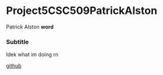 # Project5CSC509PatrickAlston
Patrick Alston
**word**

### Subtitle
Idek what im doing rn

[github](https://www.github.org)
